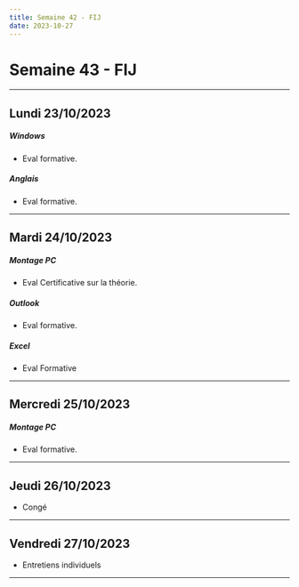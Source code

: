 ```yaml
---
title: Semaine 42 - FIJ
date: 2023-10-27
---
```

# Semaine 43 - FIJ
---
## Lundi 23/10/2023
##### Windows
- Eval formative.
##### Anglais
- Eval formative.
---

## Mardi 24/10/2023
##### Montage PC
- Eval Certificative sur la théorie.
##### Outlook
- Eval formative.
##### Excel
- Eval  Formative

---

## Mercredi 25/10/2023
##### Montage PC
- Eval formative.

---

## Jeudi 26/10/2023
- Congé

---

## Vendredi 27/10/2023
- Entretiens individuels

---

